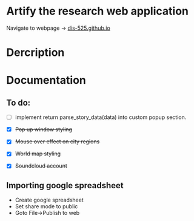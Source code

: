 # Artify the research web application
Navigate to webpage -> [dis-525.github.io](https://dis-525.github.io/)

# Dercription


# Documentation

## To do:
- [ ] implement return parse_story_data(data) into custom popup section.
- [x] ~~Pop up window styling~~
- [x] ~~Mouse over effect on city regions~~
- [x] ~~World map styling~~
- [x] ~~Soundcloud account~~
  

## Importing google spreadsheet 
- Create google spreadsheet
- Set share mode to public
- Goto File->Publish to web